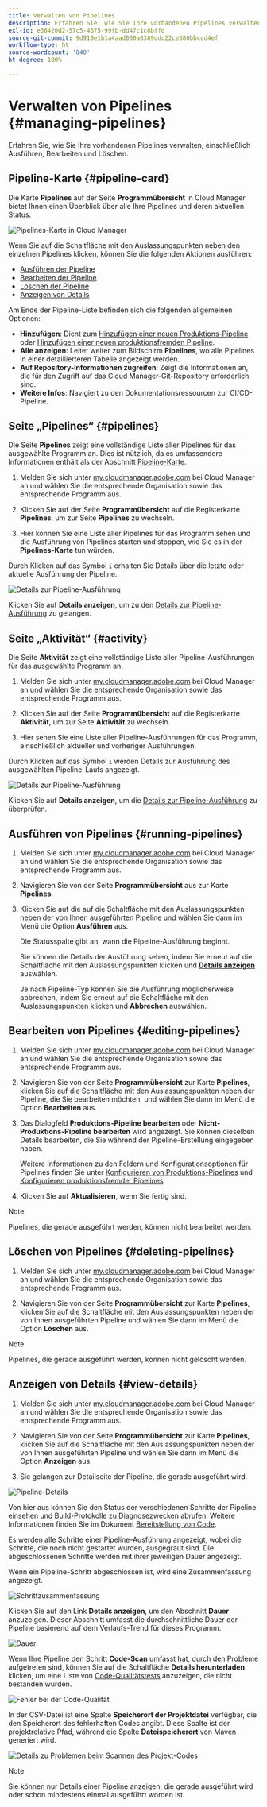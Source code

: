 ```yaml
---
title: Verwalten von Pipelines
description: Erfahren Sie, wie Sie Ihre vorhandenen Pipelines verwalten, einschließlich Ausführen, Bearbeiten und Löschen.
exl-id: e36420d2-57c5-4375-99fb-dd47c1c8bffd
source-git-commit: 9d910e1b1a4aad000a8389ddc22ce380bbccd4ef
workflow-type: ht
source-wordcount: '840'
ht-degree: 100%

---
```



# Verwalten von Pipelines {#managing-pipelines}

Erfahren Sie, wie Sie Ihre vorhandenen Pipelines verwalten, einschließlich Ausführen, Bearbeiten und Löschen.

## Pipeline-Karte {#pipeline-card}

Die Karte **Pipelines** auf der Seite **Programmübersicht** in Cloud Manager bietet Ihnen einen Überblick über alle Ihre Pipelines und deren aktuellen Status.

![Pipelines-Karte in Cloud Manager](/help/assets/configure-pipelines/pipelines-card.png)

Wenn Sie auf die Schaltfläche mit den Auslassungspunkten neben den einzelnen Pipelines klicken, können Sie die folgenden Aktionen ausführen:

* [Ausführen der Pipeline](#running-pipelines) 
* [Bearbeiten der Pipeline](#editing-pipelines)
* [Löschen der Pipeline](#deleting-pipelines)
* [Anzeigen von Details](#view-details)

Am Ende der Pipeline-Liste befinden sich die folgenden allgemeinen Optionen:

* **Hinzufügen**: Dient zum [Hinzufügen einer neuen Produktions-Pipeline](/help/using/production-pipelines.md) oder [Hinzufügen einer neuen produktionsfremden Pipeline](/help/using/non-production-pipelines.md).
* **Alle anzeigen**: Leitet weiter zum Bildschirm **Pipelines**, wo alle Pipelines in einer detaillierteren Tabelle angezeigt werden.
* **Auf Repository-Informationen zugreifen**: Zeigt die Informationen an, die für den Zugriff auf das Cloud Manager-Git-Repository erforderlich sind.
* **Weitere Infos**: Navigiert zu den Dokumentationsressourcen zur CI/CD-Pipeline.

## Seite „Pipelines“ {#pipelines}

Die Seite **Pipelines** zeigt eine vollständige Liste aller Pipelines für das ausgewählte Programm an. Dies ist nützlich, da es umfassendere Informationen enthält als der Abschnitt [Pipeline-Karte](#pipeline-card).

1. Melden Sie sich unter [my.cloudmanager.adobe.com](https://my.cloudmanager.adobe.com/) bei Cloud Manager an und wählen Sie die entsprechende Organisation sowie das entsprechende Programm aus.

1. Klicken Sie auf der Seite **Programmübersicht** auf die Registerkarte **Pipelines**, um zur Seite **Pipelines** zu wechseln.

1. Hier können Sie eine Liste aller Pipelines für das Programm sehen und die Ausführung von Pipelines starten und stoppen, wie Sie es in der **Pipelines-Karte** tun würden.

Durch Klicken auf das Symbol `i` erhalten Sie Details über die letzte oder aktuelle Ausführung der Pipeline.

![Details zur Pipeline-Ausführung](/help/assets/configure-pipelines/pipeline-status.png)

Klicken Sie auf **Details anzeigen**, um zu den [Details zur Pipeline-Ausführung](#view-details) zu gelangen.

## Seite „Aktivität“ {#activity}

Die Seite **Aktivität** zeigt eine vollständige Liste aller Pipeline-Ausführungen für das ausgewählte Programm an.

1. Melden Sie sich unter [my.cloudmanager.adobe.com](https://my.cloudmanager.adobe.com/) bei Cloud Manager an und wählen Sie die entsprechende Organisation sowie das entsprechende Programm aus.

1. Klicken Sie auf der Seite **Programmübersicht** auf die Registerkarte **Aktivität**, um zur Seite **Aktivität** zu wechseln.

1. Hier sehen Sie eine Liste aller Pipeline-Ausführungen für das Programm, einschließlich aktueller und vorheriger Ausführungen.

Durch Klicken auf das Symbol `i` werden Details zur Ausführung des ausgewählten Pipeline-Laufs angezeigt.

![Details zur Pipeline-Ausführung](/help/assets/configure-pipelines/pipeline-activity.png)

Klicken Sie auf **Details anzeigen**, um die [Details zur Pipeline-Ausführung](#view-details) zu überprüfen.

## Ausführen von Pipelines {#running-pipelines}

1. Melden Sie sich unter [my.cloudmanager.adobe.com](https://my.cloudmanager.adobe.com/) bei Cloud Manager an und wählen Sie die entsprechende Organisation sowie das entsprechende Programm aus.
1. Navigieren Sie von der Seite **Programmübersicht** aus zur Karte **Pipelines**.
1. Klicken Sie auf die auf die Schaltfläche mit den Auslassungspunkten neben der von Ihnen ausgeführten Pipeline und wählen Sie dann im Menü die Option **Ausführen** aus.

   Die Statusspalte gibt an, wann die Pipeline-Ausführung beginnt.

   Sie können die Details der Ausführung sehen, indem Sie erneut auf die Schaltfläche mit den Auslassungspunkten klicken und **[Details anzeigen](#view-details)** auswählen.

   Je nach Pipeline-Typ können Sie die Ausführung möglicherweise abbrechen, indem Sie erneut auf die Schaltfläche mit den Auslassungspunkten klicken und **Abbrechen** auswählen.

## Bearbeiten von Pipelines {#editing-pipelines}

1. Melden Sie sich unter [my.cloudmanager.adobe.com](https://my.cloudmanager.adobe.com/) bei Cloud Manager an und wählen Sie die entsprechende Organisation sowie das entsprechende Programm aus.

1. Navigieren Sie von der Seite **Programmübersicht** zur Karte **Pipelines**, klicken Sie auf die Schaltfläche mit den Auslassungspunkten neben der Pipeline, die Sie bearbeiten möchten, und wählen Sie dann im Menü die Option **Bearbeiten** aus.

1. Das Dialogfeld **Produktions-Pipeline bearbeiten** oder **Nicht-Produktions-Pipeline bearbeiten** wird angezeigt. Sie können dieselben Details bearbeiten, die Sie während der Pipeline-Erstellung eingegeben haben.

   Weitere Informationen zu den Feldern und Konfigurationsoptionen für Pipelines finden Sie unter [Konfigurieren von Produktions-Pipelines](/help/using/production-pipelines.md) und [Konfigurieren produktionsfremder Pipelines](/help/using/non-production-pipelines.md).

1. Klicken Sie auf **Aktualisieren**, wenn Sie fertig sind.

>[!NOTE]
>
>Pipelines, die gerade ausgeführt werden, können nicht bearbeitet werden.

## Löschen von Pipelines {#deleting-pipelines}

1. Melden Sie sich unter [my.cloudmanager.adobe.com](https://my.cloudmanager.adobe.com/) bei Cloud Manager an und wählen Sie die entsprechende Organisation sowie das entsprechende Programm aus.

1. Navigieren Sie von der Seite **Programmübersicht** zur Karte **Pipelines**, klicken Sie auf die Schaltfläche mit den Auslassungspunkten neben der von Ihnen ausgeführten Pipeline und wählen Sie dann im Menü die Option **Löschen** aus.

>[!NOTE]
>
>Pipelines, die gerade ausgeführt werden, können nicht gelöscht werden.

## Anzeigen von Details {#view-details}

1. Melden Sie sich unter [my.cloudmanager.adobe.com](https://my.cloudmanager.adobe.com/) bei Cloud Manager an und wählen Sie die entsprechende Organisation sowie das entsprechende Programm aus.

1. Navigieren Sie von der Seite **Programmübersicht** zur Karte **Pipelines**, klicken Sie auf die Schaltfläche mit den Auslassungspunkten neben der von Ihnen ausgeführten Pipeline und wählen Sie dann im Menü die Option **Anzeigen** aus.

1. Sie gelangen zur Detailseite der Pipeline, die gerade ausgeführt wird.

![Pipeline-Details](/help/assets/configure-pipelines/pipeline-running-details.png)

Von hier aus können Sie den Status der verschiedenen Schritte der Pipeline einsehen und Build-Protokolle zu Diagnosezwecken abrufen. Weitere Informationen finden Sie im Dokument [Bereitstellung von Code](/help/using/code-deployment.md).

Es werden alle Schritte einer Pipeline-Ausführung angezeigt, wobei die Schritte, die noch nicht gestartet wurden, ausgegraut sind. Die abgeschlossenen Schritte werden mit ihrer jeweiligen Dauer angezeigt.

Wenn ein Pipeline-Schritt abgeschlossen ist, wird eine Zusammenfassung angezeigt.

![Schrittzusammenfassung](/help/assets/configure-pipelines/pipeline-step.png)

Klicken Sie auf den Link **Details anzeigen**, um den Abschnitt **Dauer** anzuzeigen. Dieser Abschnitt umfasst die durchschnittliche Dauer der Pipeline basierend auf dem Verlaufs-Trend für dieses Programm.

![Dauer](/help/assets/configure-pipelines/duration.png)

Wenn Ihre Pipeline den Schritt **Code-Scan** umfasst hat, durch den Probleme aufgetreten sind, können Sie auf die Schaltfläche **Details herunterladen** klicken, um eine Liste von [Code-Qualitätstests](/help/using/code-quality-testing.md) anzuzeigen, die nicht bestanden wurden.

![Fehler bei der Code-Qualität](assets/managing-pipelines-code-quality-issues.png)

In der CSV-Datei ist eine Spalte **Speicherort der Projektdatei** verfügbar, die den Speicherort des fehlerhaften Codes angibt. Diese Spalte ist der projektrelative Pfad, während die Spalte **Dateispeicherort** von Maven generiert wird.

![Details zu Problemen beim Scannen des Projekt-Codes](assets/managing-pipelines-code-quality-details.png)


>[!NOTE]
>
>Sie können nur Details einer Pipeline anzeigen, die gerade ausgeführt wird oder schon mindestens einmal ausgeführt worden ist.

